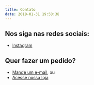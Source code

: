```yaml
---
title: Contato
date: 2018-01-31 19:50:38
---
```


## Nos siga nas redes sociais:
 - [Instagram](https://www.instagram.com/eclipse.hinode/)

## Quer fazer um pedido?
 - [Mande um e-mail](mailto:eclipse.hinode@gmail.com), ou
 - [Acesse nossa loja](http://hinodeonline.net/20001908)